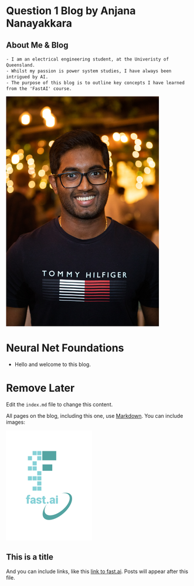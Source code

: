 # Question 1 Blog by Anjana Nanayakkara


<!-----------------------------------------------------------
                     (Section about myself) 
  ---------------------------------------------------------->
## **About Me & Blog**
    - I am an electrical engineering student, at the Univeristy of Queensland. 
    - Whilst my passion is power system studies, I have always been intrigued by AI. 
    - The purpose of this blog is to outline key concepts I have learned from the 'FastAI' course.

<!---(Photo of myself) -->
<img src="images/AnjanaNanayakkara.jpg" width="417" height="625">

<!-----------------------------------------------------------
                         Articles
  ---------------------------------------------------------->
# **Neural Net Foundations**
* Hello and welcome to this blog. 




# Remove Later

Edit the `index.md` file to change this content. 

All pages on the blog, including this one, use [Markdown](https://guides.github.com/features/mastering-markdown/). You can include images:

![Image of fast.ai logo](images/logo.png)

## This is a title

And you can include links, like this [link to fast.ai](https://www.fast.ai). Posts will appear after this file. 
